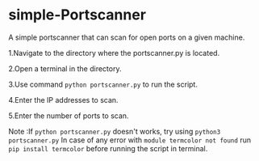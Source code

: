 # simple-Portscanner
A simple portscanner that can scan for open ports on a given machine.

1.Navigate to the directory where the portscanner.py is located.

2.Open a terminal in the directory.

3.Use command `python portscanner.py` to run the script.

4.Enter the IP addresses to scan.

5.Enter the number of ports to scan.

Note :If `python portscanner.py` doesn't works, try using `python3 portscanner.py`
      In case of any error with `module termcolor not found` run `pip install termcolor` before          running the script in terminal.
